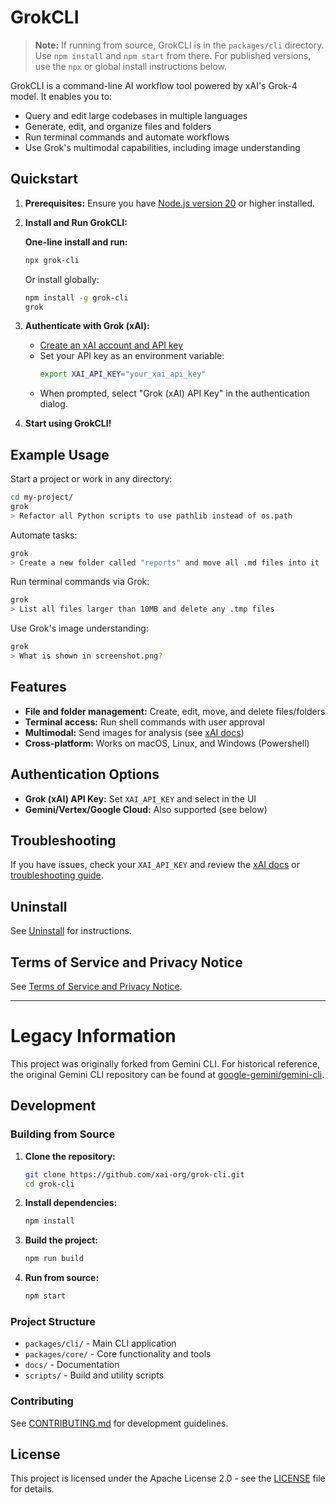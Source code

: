 # GrokCLI

> **Note:** If running from source, GrokCLI is in the `packages/cli` directory. Use `npm install` and `npm start` from there. For published versions, use the `npx` or global install instructions below.

GrokCLI is a command-line AI workflow tool powered by xAI's Grok-4 model. It enables you to:

- Query and edit large codebases in multiple languages
- Generate, edit, and organize files and folders
- Run terminal commands and automate workflows
- Use Grok's multimodal capabilities, including image understanding

## Quickstart

1. **Prerequisites:** Ensure you have [Node.js version 20](https://nodejs.org/en/download) or higher installed.
2. **Install and Run GrokCLI:**

   **One-line install and run:**
   ```bash
   npx grok-cli
   ```
   Or install globally:
   ```bash
   npm install -g grok-cli
   grok
   ```

3. **Authenticate with Grok (xAI):**
   - [Create an xAI account and API key](https://docs.x.ai/docs/getting-started)
   - Set your API key as an environment variable:
     ```bash
     export XAI_API_KEY="your_xai_api_key"
     ```
   - When prompted, select "Grok (xAI) API Key" in the authentication dialog.

4. **Start using GrokCLI!**

## Example Usage

Start a project or work in any directory:
```sh
cd my-project/
grok
> Refactor all Python scripts to use pathlib instead of os.path
```

Automate tasks:
```sh
grok
> Create a new folder called "reports" and move all .md files into it
```

Run terminal commands via Grok:
```sh
grok
> List all files larger than 10MB and delete any .tmp files
```

Use Grok's image understanding:
```sh
grok
> What is shown in screenshot.png?
```

## Features
- **File and folder management:** Create, edit, move, and delete files/folders
- **Terminal access:** Run shell commands with user approval
- **Multimodal:** Send images for analysis (see [xAI docs](https://docs.x.ai/docs/image-understanding))
- **Cross-platform:** Works on macOS, Linux, and Windows (Powershell)

## Authentication Options
- **Grok (xAI) API Key:** Set `XAI_API_KEY` and select in the UI
- **Gemini/Vertex/Google Cloud:** Also supported (see below)

## Troubleshooting
If you have issues, check your `XAI_API_KEY` and review the [xAI docs](https://docs.x.ai/docs/getting-started) or [troubleshooting guide](docs/troubleshooting.md).

## Uninstall
See [Uninstall](docs/Uninstall.md) for instructions.

## Terms of Service and Privacy Notice
See [Terms of Service and Privacy Notice](./docs/tos-privacy.md).

---

# Legacy Information

This project was originally forked from Gemini CLI. For historical reference, the original Gemini CLI repository can be found at [google-gemini/gemini-cli](https://github.com/google-gemini/gemini-cli).

## Development

### Building from Source

1. **Clone the repository:**
   ```bash
   git clone https://github.com/xai-org/grok-cli.git
   cd grok-cli
   ```

2. **Install dependencies:**
   ```bash
   npm install
   ```

3. **Build the project:**
   ```bash
   npm run build
   ```

4. **Run from source:**
   ```bash
   npm start
   ```

### Project Structure

- `packages/cli/` - Main CLI application
- `packages/core/` - Core functionality and tools
- `docs/` - Documentation
- `scripts/` - Build and utility scripts

### Contributing

See [CONTRIBUTING.md](CONTRIBUTING.md) for development guidelines.

## License

This project is licensed under the Apache License 2.0 - see the [LICENSE](LICENSE) file for details.
